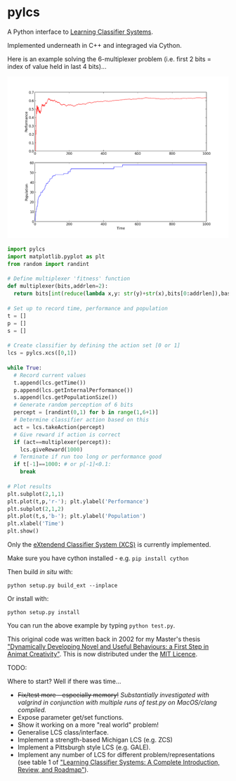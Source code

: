 pylcs
=====

A Python interface to [Learning Classifier Systems](http://code.ulb.ac.be/dbfiles/HolBooCol-etal2000lcs.pdf).

Implemented underneath in C++ and integraged via Cython.

Here is an example solving the 6-multiplexer problem (i.e. first 2 bits = index of value held in last 4 bits)...

![Test run of 6-multiplexor](6multiplex.png)


```python
import pylcs
import matplotlib.pyplot as plt
from random import randint

# Define multiplexer 'fitness' function
def multiplexer(bits,addrlen=2):
  return bits[int(reduce(lambda x,y: str(y)+str(x),bits[0:addrlen]),base=2)]

# Set up to record time, performance and population
t = [] 
p = []
s = []

# Create classifier by defining the action set [0 or 1]
lcs = pylcs.xcs([0,1])

while True:
  # Record current values
  t.append(lcs.getTime())
  p.append(lcs.getInternalPerformance())
  s.append(lcs.getPopulationSize())
  # Generate random perception of 6 bits
  percept = [randint(0,1) for b in range(1,6+1)]
  # Determine classifier action based on this
  act = lcs.takeAction(percept)
  # Give reward if action is correct
  if (act==multiplexer(percept)):
    lcs.giveReward(1000)
  # Terminate if run too long or performance good
  if t[-1]==1000: # or p[-1]<0.1: 
    break

# Plot results
plt.subplot(2,1,1)
plt.plot(t,p,'r-'); plt.ylabel('Performance')
plt.subplot(2,1,2)
plt.plot(t,s,'b-'); plt.ylabel('Population')
plt.xlabel('Time')
plt.show()
```

Only the [eXtendend Classifier System (XCS)](http://link.springer.com/content/pdf/10.1007/s005000100111.pdf) is currently implemented.

Make sure you have cython installed - e.g. `pip install cython`

Then build *in situ* with:

```	
python setup.py build_ext --inplace
```

Or install with:

```
python setup.py install
```

You can run the above example by typing `python test.py`.

This original code was written back in 2002 for my Master's thesis ["Dynamically Developing Novel and Useful Behaviours: a First Step in Animat Creativity"](http://citeseerx.ist.psu.edu/viewdoc/download?doi=10.1.1.10.7447&rep=rep1&type=pdf). This is now distributed under the [MIT Licence](LICENCE).

TODO:

Where to start? Well if there was time...

* ~~Fix/test more - especially memory!~~ *Substantially investigated with valgrind in conjunction with multiple runs of test.py on MacOS/clang compiled.* 
* Expose parameter get/set functions.
* Show it working on a more "real world" problem!
* Generalise LCS class/interface.
* Implement a strength-based Michigan LCS (e.g. ZCS) 
* Implement a Pittsburgh style LCS (e.g. GALE).
* Implement any number of LCS for different problem/representations (see table 1 of ["Learning Classifier Systems: A Complete Introduction, Review, and Roadmap"](http://www.hindawi.com/archive/2009/736398/abs/)).
